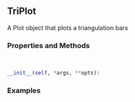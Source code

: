 ## <a id="McUtils.Plots.Plots.TriPlot">TriPlot</a>
A Plot object that plots a triangulation bars

### Properties and Methods
<a id="McUtils.Plots.Plots.TriPlot.__init__">&nbsp;</a>
```python
__init__(self, *args, **opts): 
```

### Examples
